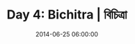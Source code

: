 ---
permalink: /jekyll/update/2014/06/25/day4
redirect_to: http://arounddh.elotroalex.com/jekyll/update/2014/06/25/day4
layout: base_redirect
title:  "Day 4: Bichitra | বিচিত্রা"
date:   2014-06-25 06:00:00
categories: jekyll update
---